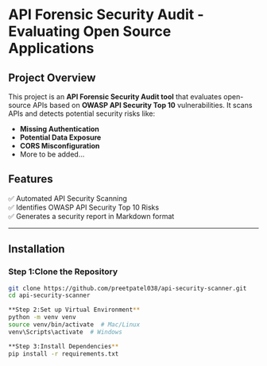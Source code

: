 # API Forensic Security Audit - Evaluating Open Source Applications

## **Project Overview**
This project is an **API Forensic Security Audit tool** that evaluates open-source APIs based on **OWASP API Security Top 10** vulnerabilities. It scans APIs and detects potential security risks like:
- **Missing Authentication**
- **Potential Data Exposure**
- **CORS Misconfiguration**
- More to be added...

## **Features**
✅ Automated API Security Scanning  
✅ Identifies OWASP API Security Top 10 Risks  
✅ Generates a security report in Markdown format  

---

## **Installation**

### **Step 1:Clone the Repository**
```bash
git clone https://github.com/preetpatel038/api-security-scanner.git
cd api-security-scanner

**Step 2:Set up Virtual Environment**
python -m venv venv
source venv/bin/activate  # Mac/Linux
venv\Scripts\activate  # Windows

**Step 3:Install Dependencies**
pip install -r requirements.txt


